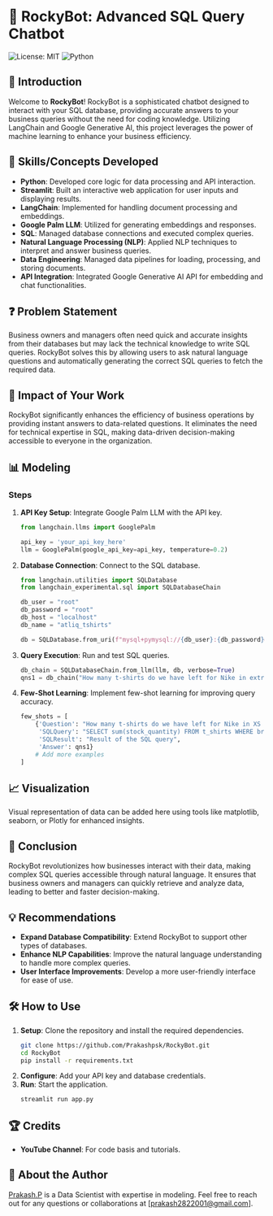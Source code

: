 # 🌟 RockyBot: Advanced SQL Query Chatbot

![License: MIT](https://img.shields.io/badge/License-MIT-blue.svg) ![Python](https://img.shields.io/badge/Python-3.8%2B-blue.svg)

## 🚀 Introduction

Welcome to **RockyBot**! RockyBot is a sophisticated chatbot designed to interact with your SQL database, providing accurate answers to your business queries without the need for coding knowledge. Utilizing LangChain and Google Generative AI, this project leverages the power of machine learning to enhance your business efficiency.

## 🧠 Skills/Concepts Developed

- **Python**: Developed core logic for data processing and API interaction.
- **Streamlit**: Built an interactive web application for user inputs and displaying results.
- **LangChain**: Implemented for handling document processing and embeddings.
- **Google Palm LLM**: Utilized for generating embeddings and responses.
- **SQL**: Managed database connections and executed complex queries.
- **Natural Language Processing (NLP)**: Applied NLP techniques to interpret and answer business queries.
- **Data Engineering**: Managed data pipelines for loading, processing, and storing documents.
- **API Integration**: Integrated Google Generative AI API for embedding and chat functionalities.

## ❓ Problem Statement

Business owners and managers often need quick and accurate insights from their databases but may lack the technical knowledge to write SQL queries. RockyBot solves this by allowing users to ask natural language questions and automatically generating the correct SQL queries to fetch the required data.

## 🌟 Impact of Your Work

RockyBot significantly enhances the efficiency of business operations by providing instant answers to data-related questions. It eliminates the need for technical expertise in SQL, making data-driven decision-making accessible to everyone in the organization.

## 📊 Modeling

### Steps

1. **API Key Setup**: Integrate Google Palm LLM with the API key.
    ```python
    from langchain.llms import GooglePalm

    api_key = 'your_api_key_here'
    llm = GooglePalm(google_api_key=api_key, temperature=0.2)
    ```
2. **Database Connection**: Connect to the SQL database.
    ```python
    from langchain.utilities import SQLDatabase
    from langchain_experimental.sql import SQLDatabaseChain

    db_user = "root"
    db_password = "root"
    db_host = "localhost"
    db_name = "atliq_tshirts"

    db = SQLDatabase.from_uri(f"mysql+pymysql://{db_user}:{db_password}@{db_host}/{db_name}", sample_rows_in_table_info=3)
    ```
3. **Query Execution**: Run and test SQL queries.
    ```python
    db_chain = SQLDatabaseChain.from_llm(llm, db, verbose=True)
    qns1 = db_chain("How many t-shirts do we have left for Nike in extra small size and white color?")
    ```
4. **Few-Shot Learning**: Implement few-shot learning for improving query accuracy.
    ```python
    few_shots = [
        {'Question': "How many t-shirts do we have left for Nike in XS size and white color?",
         'SQLQuery': "SELECT sum(stock_quantity) FROM t_shirts WHERE brand = 'Nike' AND color = 'White' AND size = 'XS'",
         'SQLResult': "Result of the SQL query",
         'Answer': qns1}
        # Add more examples
    ]
    ```

## 📈 Visualization

Visual representation of data can be added here using tools like matplotlib, seaborn, or Plotly for enhanced insights.

## 🏁 Conclusion

RockyBot revolutionizes how businesses interact with their data, making complex SQL queries accessible through natural language. It ensures that business owners and managers can quickly retrieve and analyze data, leading to better and faster decision-making.

## 💡 Recommendations

- **Expand Database Compatibility**: Extend RockyBot to support other types of databases.
- **Enhance NLP Capabilities**: Improve the natural language understanding to handle more complex queries.
- **User Interface Improvements**: Develop a more user-friendly interface for ease of use.

## 🛠️ How to Use

1. **Setup**: Clone the repository and install the required dependencies.
    ```sh
    git clone https://github.com/Prakashpsk/RockyBot.git
    cd RockyBot
    pip install -r requirements.txt
    ```
2. **Configure**: Add your API key and database credentials.
3. **Run**: Start the application.
    ```sh
    streamlit run app.py
    ```

## 🏆 Credits

- **YouTube Channel**: For code basis and tutorials.

## 👤 About the Author

[Prakash.P](https://www.datascienceportfol.io/prakashScientist) is a Data Scientist with expertise in modeling. Feel free to reach out for any questions or collaborations at [prakash2822001@gmail.com].
